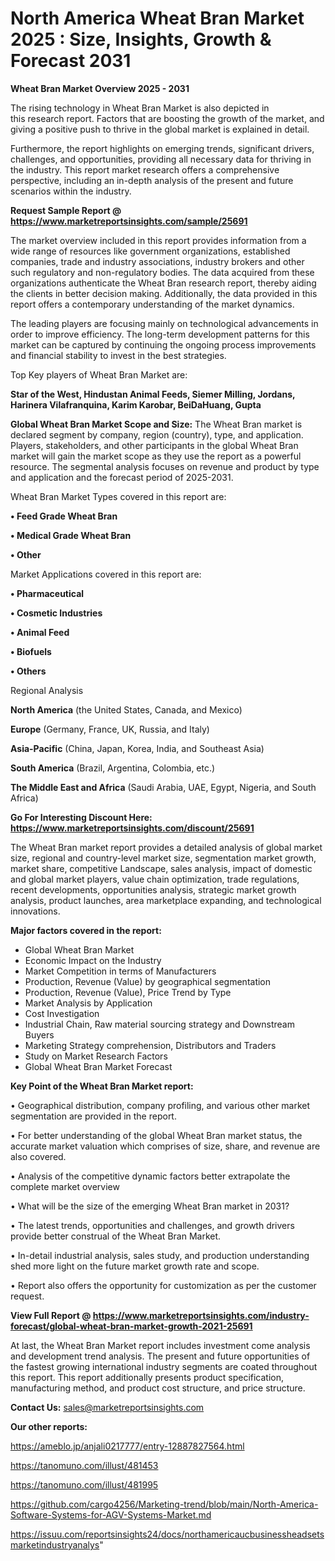 # North America Wheat Bran Market 2025 : Size, Insights, Growth & Forecast 2031

<Strong> Wheat Bran Market Overview 2025 - 2031</strong>

The rising technology in Wheat Bran Market is also depicted in this research report. Factors that are boosting the growth of the market, and giving a positive push to thrive in the global market is explained in detail.

Furthermore, the report highlights on emerging trends, significant drivers, challenges, and opportunities, providing all necessary data for thriving in the industry. This report market research offers a comprehensive perspective, including an in-depth analysis of the present and future scenarios within the industry.

<strong>Request Sample Report @ <a href=https://www.marketreportsinsights.com/sample/25691>https://www.marketreportsinsights.com/sample/25691</a></strong>

The market overview included in this report provides information from a wide range of resources like government organizations, established companies, trade and industry associations, industry brokers and other such regulatory and non-regulatory bodies. The data acquired from these organizations authenticate the Wheat Bran research report, thereby aiding the clients in better decision making. Additionally, the data provided in this report offers a contemporary understanding of the market dynamics.

The leading players are focusing mainly on technological advancements in order to improve efficiency. The long-term development patterns for this market can be captured by continuing the ongoing process improvements and financial stability to invest in the best strategies.

Top Key players of Wheat Bran Market are:

<strong>Star of the West, Hindustan Animal Feeds, Siemer Milling, Jordans, Harinera Vilafranquina, Karim Karobar, BeiDaHuang, Gupta</strong>

<strong><b>Global Wheat Bran Market Scope and Size:</b></strong>
The Wheat Bran market is declared segment by company, region (country), type, and application. Players, stakeholders, and other participants in the global Wheat Bran market will gain the market scope as they use the report as a powerful resource. The segmental analysis focuses on revenue and product by type and application and the forecast period of 2025-2031.

Wheat Bran Market Types covered in this report are:

<strong>• Feed Grade Wheat Bran

• Medical Grade Wheat Bran

• Other</strong>

Market Applications covered in this report are:

<strong>• Pharmaceutical

• Cosmetic Industries

• Animal Feed

• Biofuels

• Others</strong> 

Regional Analysis

<strong>North America</strong> (the United States, Canada, and Mexico)

<strong>Europe</strong> (Germany, France, UK, Russia, and Italy)

<strong>Asia-Pacific</strong> (China, Japan, Korea, India, and Southeast Asia)

<strong>South America</strong> (Brazil, Argentina, Colombia, etc.)

<strong>The Middle East and Africa</strong> (Saudi Arabia, UAE, Egypt, Nigeria, and South Africa)

<strong>Go For Interesting Discount Here: <a href=https://www.marketreportsinsights.com/discount/25691>https://www.marketreportsinsights.com/discount/25691</a></strong>

The Wheat Bran market report provides a detailed analysis of global market size, regional and country-level market size, segmentation market growth, market share, competitive Landscape, sales analysis, impact of domestic and global market players, value chain optimization, trade regulations, recent developments, opportunities analysis, strategic market growth analysis, product launches, area marketplace expanding, and technological innovations.

<strong><b>Major factors covered in the report:</b></strong>
<ul>
  <li>Global Wheat Bran Market </li>
  <li>Economic Impact on the Industry</li>
  <li>Market Competition in terms of Manufacturers</li>
  <li>Production, Revenue (Value) by geographical segmentation</li>
  <li>Production, Revenue (Value), Price Trend by Type</li>
  <li>Market Analysis by Application</li>
  <li>Cost Investigation</li>
  <li>Industrial Chain, Raw material sourcing strategy and Downstream Buyers</li>
  <li>Marketing Strategy comprehension, Distributors and Traders</li>
  <li>Study on Market Research Factors</li>
  <li>Global Wheat Bran Market Forecast</li>
</ul>

<strong><b>Key Point of the Wheat Bran Market report:</b></strong>

• Geographical distribution, company profiling, and various other market segmentation are provided in the report.

• For better understanding of the global Wheat Bran market status, the accurate market valuation which comprises of size, share, and revenue are also covered.

• Analysis of the competitive dynamic factors better extrapolate the complete market overview

• What will be the size of the emerging Wheat Bran market in 2031?

• The latest trends, opportunities and challenges, and growth drivers provide better construal of the Wheat Bran Market.

• In-detail industrial analysis, sales study, and production understanding shed more light on the future market growth rate and scope.

• Report also offers the opportunity for customization as per the customer request.

<strong><b>View Full Report @ <a href=https://www.marketreportsinsights.com/industry-forecast/global-wheat-bran-market-growth-2021-25691>https://www.marketreportsinsights.com/industry-forecast/global-wheat-bran-market-growth-2021-25691</a></b></strong>


At last, the Wheat Bran Market report includes investment come analysis and development trend analysis. The present and future opportunities of the fastest growing international industry segments are coated throughout this report. This report additionally presents product specification, manufacturing method, and product cost structure, and price structure.

<strong>Contact Us:</strong>
sales@marketreportsinsights.com

<strong>Our other reports:</strong>

<a href=https://ameblo.jp/anjali0217777/entry-12887827564.html>https://ameblo.jp/anjali0217777/entry-12887827564.html</a>

<a href=https://tanomuno.com/illust/481453>https://tanomuno.com/illust/481453</a>

<a href=https://tanomuno.com/illust/481995>https://tanomuno.com/illust/481995</a>

<a href=https://github.com/cargo4256/Marketing-trend/blob/main/North-America-Software-Systems-for-AGV-Systems-Market.md>https://github.com/cargo4256/Marketing-trend/blob/main/North-America-Software-Systems-for-AGV-Systems-Market.md</a>

<a href=https://issuu.com/reportsinsights24/docs/northamericaucbusinessheadsetsmarketindustryanalys>https://issuu.com/reportsinsights24/docs/northamericaucbusinessheadsetsmarketindustryanalys</a>"
